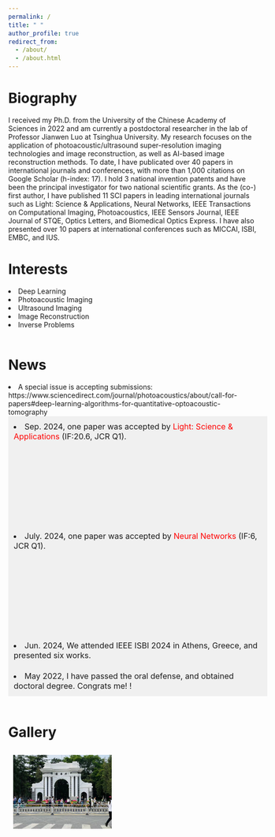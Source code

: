 ```yaml
---
permalink: /
title: " "
author_profile: true
redirect_from: 
  - /about/
  - /about.html
---
```


Biography
=
I received my Ph.D. from the University of the Chinese Academy of Sciences in 2022 and am currently a postdoctoral researcher in the lab of Professor Jianwen Luo at Tsinghua University. My research focuses on the application of photoacoustic/ultrasound super-resolution imaging technologies and image reconstruction, as well as AI-based image reconstruction methods. To date, I have publicated over 40 papers in international journals and conferences, with more than 1,000 citations on Google Scholar (h-index: 17). I hold 3 national invention patents and have been the principal investigator for two national scientific grants. As the (co-) first author, I have published 11 SCI papers in leading international journals such as Light: Science & Applications, Neural Networks, IEEE Transactions on Computational Imaging, Photoacoustics, IEEE Sensors Journal, IEEE Journal of STQE, Optics Letters, and Biomedical Optics Express. I have also presented over 10 papers at international conferences such as MICCAI, ISBI, EMBC, and IUS.
<br>

Interests
=
<li> Deep Learning </li>
<li> Photoacoustic Imaging </li>
<li> Ultrasound Imaging </li>
<li> Image Reconstruction </li>
<li> Inverse Problems </li>
<br>

News
=
<li>  A special issue is accepting submissions: https://www.sciencedirect.com/journal/photoacoustics/about/call-for-papers#deep-learning-algorithms-for-quantitative-optoacoustic-tomography </li>
<div style="height: 200px; width: 100%; overflow-y: scroll; border: 1px solid transparent; background-color: #f0f0f0; padding: 10px;font-size: 16px;">
    <li>Sep. 2024, one paper was accepted by <span style="color: red;">Light: Science & Applications</span> (IF:20.6, JCR Q1).</li>
</div>
<div style="height: 200px; width: 100%; overflow-y: scroll; border: 1px solid transparent; background-color: #f0f0f0; padding: 10px;font-size: 16px;">
    <li>July. 2024, one paper was accepted by <span style="color: red;">Neural Networks</span> (IF:6, JCR Q1).</li>
</div>
<div style="width: 100%; overflow-y: scroll; border: 1px solid transparent; background-color: #f0f0f0; padding: 10px;font-size: 16px;">
    <li>Jun. 2024, We attended IEEE ISBI 2024 in Athens, Greece, and presented six works.</li>
</div>

 <div style="width: 100%; overflow-y: scroll; border: 1px solid transparent; background-color: #f0f0f0; padding: 10px;font-size: 16px;">
    <li>May 2022, I have passed the oral defense, and obtained doctoral degree. Congrats me! !</li>
</div>
 
<br>

Gallery
=
<style>
  .carousel-container {
    display: flex;
    overflow-x: auto;
    scroll-snap-type: x mandatory;
    gap: 10px; /* 图片之间的间隔 */
    padding: 10px; /* 外边距 */
    scrollbar-width: thin; /* Firefox 自定义滚动条宽度 */
    scrollbar-color: rgba(136, 136, 136, 0.5) rgba(221, 221, 221, 0.5); /* Firefox 自定义滚动条颜色 */
  }

  .carousel-container img {
    flex: 0 0 auto;
    width: 200px; /* 图片宽度 */
    height: 150px; /* 图片高度 */
    object-fit: cover; /* 保持图片比例 */
    scroll-snap-align: start;
  }

  /* Chrome, Safari 和 Opera */
  .carousel-container::-webkit-scrollbar {
    width: 8px; /* 滚动条宽度 */
  }

  .carousel-container::-webkit-scrollbar-track {
    background: rgba(221, 221, 221, 0.5); /* 滚动条背景透明度 */
  }

  .carousel-container::-webkit-scrollbar-thumb {
    background: rgba(136, 136, 136, 0.5); /* 滚动条颜色透明度 */
    border-radius: 4px; /* 滚动条圆角 */
  }

  .carousel-container::-webkit-scrollbar-thumb:hover {
    background: rgba(85, 85, 85, 0.5); /* 滚动条悬停颜色透明度 */
  }
</style>

<div class="carousel-container">
  <img src="images/pic1.jpg" alt="Photo 1" />

</div>
